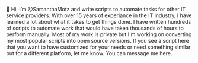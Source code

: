 👋 Hi, I’m @SamanthaMotz and write scripts to automate tasks for other IT service providers. With over 15 years of experiance in the IT industry, I have learned a lot about what it takes to get things done. I have written hundreds of scripts to automate work that would have taken thousands of hours to perform manually. Most of my work is private but I'm working on converting my most popular scripts into open source versions. If you see a script here that you want to have customized for your needs or need something similar but for a different platform, let me know. You can message me here.



